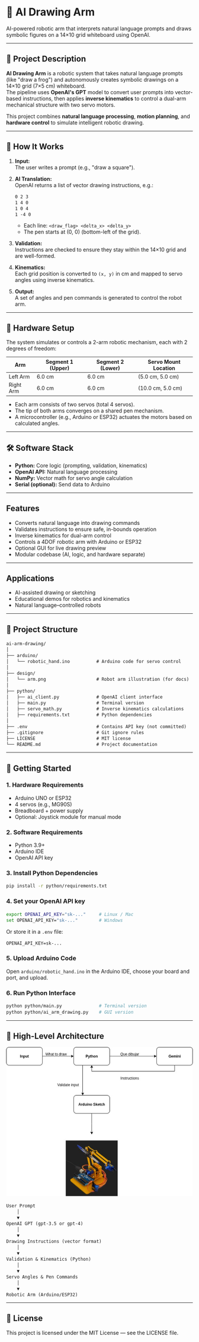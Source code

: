# 🤖 AI Drawing Arm

AI-powered robotic arm that interprets natural language prompts and draws symbolic figures on a 14×10 grid whiteboard using OpenAI.

---

## 📝 Project Description

**AI Drawing Arm** is a robotic system that takes natural language prompts (like "draw a frog") and autonomously creates symbolic drawings on a 14×10 grid (7×5 cm) whiteboard.  
The pipeline uses **OpenAI's GPT** model to convert user prompts into vector-based instructions, then applies **inverse kinematics** to control a dual-arm mechanical structure with two servo motors.

This project combines **natural language processing**, **motion planning**, and **hardware control** to simulate intelligent robotic drawing.

---

## 🧩 How It Works

1. **Input:**  
   The user writes a prompt (e.g., "draw a square").

2. **AI Translation:**  
   OpenAI returns a list of vector drawing instructions, e.g.:
   ```
   0 2 3
   1 4 0
   1 0 4
   1 -4 0
   ```
   - Each line: `<draw_flag> <delta_x> <delta_y>`
   - The pen starts at (0, 0) (bottom-left of the grid).

3. **Validation:**  
   Instructions are checked to ensure they stay within the 14×10 grid and are well-formed.

4. **Kinematics:**  
   Each grid position is converted to `(x, y)` in cm and mapped to servo angles using inverse kinematics.

5. **Output:**  
   A set of angles and pen commands is generated to control the robot arm.

---

## 🔧 Hardware Setup

The system simulates or controls a 2-arm robotic mechanism, each with 2 degrees of freedom:

| Arm       | Segment 1 (Upper) | Segment 2 (Lower) | Servo Mount Location |
|-----------|-------------------|-------------------|---------------------|
| Left Arm  | 6.0 cm            | 6.0 cm            | (5.0 cm, 5.0 cm)    |
| Right Arm | 6.0 cm            | 6.0 cm            | (10.0 cm, 5.0 cm)   |

- Each arm consists of two servos (total 4 servos).
- The tip of both arms converges on a shared pen mechanism.
- A microcontroller (e.g., Arduino or ESP32) actuates the motors based on calculated angles.

---

## 🛠️ Software Stack

- **Python:** Core logic (prompting, validation, kinematics)
- **OpenAI API:** Natural language processing
- **NumPy:** Vector math for servo angle calculation
- **Serial (optional):** Send data to Arduino

---

## Features

- Converts natural language into drawing commands
- Validates instructions to ensure safe, in-bounds operation
- Inverse kinematics for dual-arm control
- Controls a 4DOF robotic arm with Arduino or ESP32
- Optional GUI for live drawing preview
- Modular codebase (AI, logic, and hardware separate)

---

## Applications

- AI-assisted drawing or sketching
- Educational demos for robotics and kinematics
- Natural language–controlled robots

---

## 📁 Project Structure

```text
ai-arm-drawing/
│
├── arduino/
│   └── robotic_hand.ino          # Arduino code for servo control
│
├── design/
│   └── arm.png                   # Robot arm illustration (for docs)
│
├── python/
│   ├── ai_client.py              # OpenAI client interface
│   ├── main.py                   # Terminal version
│   ├── servo_math.py             # Inverse kinematics calculations
│   ├── requirements.txt          # Python dependencies
│
├── .env                          # Contains API key (not committed)
├── .gitignore                    # Git ignore rules
├── LICENSE                       # MIT license
└── README.md                     # Project documentation
```

--- 

## 🚀 Getting Started

### 1. Hardware Requirements
- Arduino UNO or ESP32
- 4 servos (e.g., MG90S)
- Breadboard + power supply
- Optional: Joystick module for manual mode

### 2. Software Requirements
- Python 3.9+
- Arduino IDE
- OpenAI API key

### 3. Install Python Dependencies
```bash
pip install -r python/requirements.txt
```

### 4. Set your OpenAI API key
```bash
export OPENAI_API_KEY="sk-..."     # Linux / Mac
set OPENAI_API_KEY="sk-..."        # Windows
```
Or store it in a `.env` file:
```
OPENAI_API_KEY=sk-...
```

### 5. Upload Arduino Code
Open `arduino/robotic_hand.ino` in the Arduino IDE, choose your board and port, and upload.

### 6. Run Python Interface
```bash
python python/main.py              # Terminal version
python python/ai_arm_drawing.py    # GUI version
```

---

## 📐 High-Level Architecture

![High-level diagram](design/high-level-diagram.jpg)

```text
User Prompt
    │
    ▼
OpenAI GPT (gpt-3.5 or gpt-4)
    │
    ▼
Drawing Instructions (vector format)
    │
    ▼
Validation & Kinematics (Python)
    │
    ▼
Servo Angles & Pen Commands
    │
    ▼
Robotic Arm (Arduino/ESP32)
```

---

## 📄 License

This project is licensed under the MIT License — see the LICENSE file.